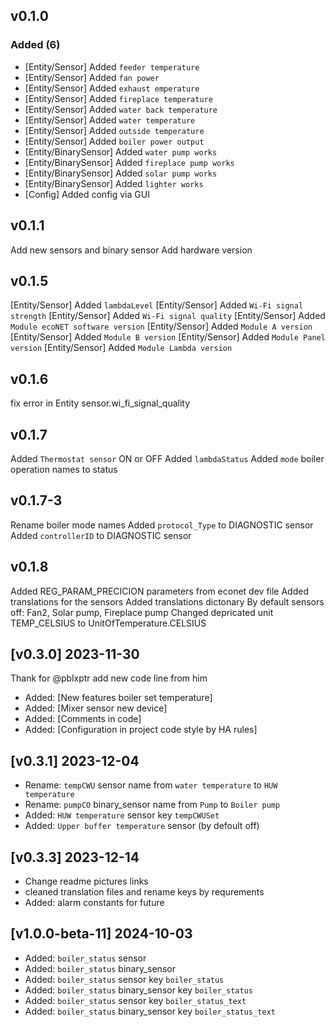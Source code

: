 ## v0.1.0

### Added (6)
* [Entity/Sensor] Added `feeder temperature`
* [Entity/Sensor] Added `fan power`
* [Entity/Sensor] Added `exhaust emperature`
* [Entity/Sensor] Added `fireplace temperature`
* [Entity/Sensor] Added `water back temperature`
* [Entity/Sensor] Added `water temperature`
* [Entity/Sensor] Added `outside temperature`
* [Entity/Sensor] Added `boiler power output`
* [Entity/BinarySensor] Added `water pump works`
* [Entity/BinarySensor] Added `fireplace pump works`
* [Entity/BinarySensor] Added `solar pump works`
* [Entity/BinarySensor] Added `lighter works`
* [Config] Added config via GUI

## v0.1.1
Add new sensors and binary sensor
Add hardware version

## v0.1.5
[Entity/Sensor] Added `lambdaLevel`
[Entity/Sensor] Added `Wi-Fi signal strength`
[Entity/Sensor] Added `Wi-Fi signal quality`
[Entity/Sensor] Added `Module ecoNET software version`
[Entity/Sensor] Added `Module A version`
[Entity/Sensor] Added `Module B version`
[Entity/Sensor] Added `Module Panel version`
[Entity/Sensor] Added `Module Lambda version`

## v0.1.6
fix error in Entity sensor.wi_fi_signal_quality

## v0.1.7
Added `Thermostat sensor` ON or OFF
Added `lambdaStatus`
Added `mode` boiler operation names to status

## v0.1.7-3
Rename boiler mode names
Added `protocol_Type` to DIAGNOSTIC sensor
Added `controllerID` to DIAGNOSTIC sensor   

## v0.1.8
Added REG_PARAM_PRECICION parameters from econet dev file
Added translations for the sensors
Added translations dictonary
By default sensors off: Fan2, Solar pump, Fireplace pump
Changed depricated unit TEMP_CELSIUS to UnitOfTemperature.CELSIUS

## [v0.3.0] 2023-11-30
Thank for @pblxptr add new code line from him
- Added: [New features boiler set temperature]
- Added: [Mixer sensor new device]
- Added: [Comments in code]
- Added: [Configuration in project code style by HA rules]

## [v0.3.1] 2023-12-04
- Rename: `tempCWU` sensor name from `water temperature` to `HUW temperature`
- Rename:  `pumpCO` binary_sensor name from `Pump` to `Boiler pump`
- Added: `HUW temperature` sensor key `tempCWUSet`
- Added: `Upper buffer temperature` sensor (by defoult off)

## [v0.3.3] 2023-12-14
- Change readme pictures links
- cleaned translation files and rename keys by requrements
- Added: alarm constants for future

## [v1.0.0-beta-11] 2024-10-03
- Added: `boiler_status` sensor
- Added: `boiler_status` binary_sensor
- Added: `boiler_status` sensor key `boiler_status`
- Added: `boiler_status` binary_sensor key `boiler_status`
- Added: `boiler_status` sensor key `boiler_status_text`
- Added: `boiler_status` binary_sensor key `boiler_status_text`



